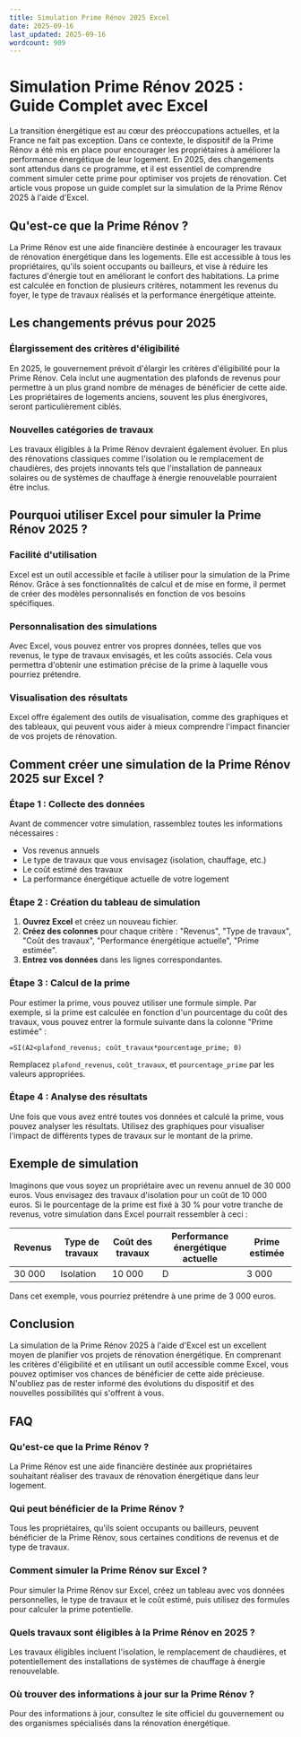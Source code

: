 ```yaml
---
title: Simulation Prime Rénov 2025 Excel
date: 2025-09-16
last_updated: 2025-09-16
wordcount: 909
---
```


# Simulation Prime Rénov 2025 : Guide Complet avec Excel

La transition énergétique est au cœur des préoccupations actuelles, et la France ne fait pas exception. Dans ce contexte, le dispositif de la Prime Rénov a été mis en place pour encourager les propriétaires à améliorer la performance énergétique de leur logement. En 2025, des changements sont attendus dans ce programme, et il est essentiel de comprendre comment simuler cette prime pour optimiser vos projets de rénovation. Cet article vous propose un guide complet sur la simulation de la Prime Rénov 2025 à l'aide d'Excel.

## Qu'est-ce que la Prime Rénov ?

La Prime Rénov est une aide financière destinée à encourager les travaux de rénovation énergétique dans les logements. Elle est accessible à tous les propriétaires, qu'ils soient occupants ou bailleurs, et vise à réduire les factures d'énergie tout en améliorant le confort des habitations. La prime est calculée en fonction de plusieurs critères, notamment les revenus du foyer, le type de travaux réalisés et la performance énergétique atteinte.

## Les changements prévus pour 2025

### Élargissement des critères d'éligibilité

En 2025, le gouvernement prévoit d'élargir les critères d'éligibilité pour la Prime Rénov. Cela inclut une augmentation des plafonds de revenus pour permettre à un plus grand nombre de ménages de bénéficier de cette aide. Les propriétaires de logements anciens, souvent les plus énergivores, seront particulièrement ciblés.

### Nouvelles catégories de travaux

Les travaux éligibles à la Prime Rénov devraient également évoluer. En plus des rénovations classiques comme l'isolation ou le remplacement de chaudières, des projets innovants tels que l'installation de panneaux solaires ou de systèmes de chauffage à énergie renouvelable pourraient être inclus.

## Pourquoi utiliser Excel pour simuler la Prime Rénov 2025 ?

### Facilité d'utilisation

Excel est un outil accessible et facile à utiliser pour la simulation de la Prime Rénov. Grâce à ses fonctionnalités de calcul et de mise en forme, il permet de créer des modèles personnalisés en fonction de vos besoins spécifiques.

### Personnalisation des simulations

Avec Excel, vous pouvez entrer vos propres données, telles que vos revenus, le type de travaux envisagés, et les coûts associés. Cela vous permettra d'obtenir une estimation précise de la prime à laquelle vous pourriez prétendre.

### Visualisation des résultats

Excel offre également des outils de visualisation, comme des graphiques et des tableaux, qui peuvent vous aider à mieux comprendre l'impact financier de vos projets de rénovation.

## Comment créer une simulation de la Prime Rénov 2025 sur Excel ?

### Étape 1 : Collecte des données

Avant de commencer votre simulation, rassemblez toutes les informations nécessaires :
- Vos revenus annuels
- Le type de travaux que vous envisagez (isolation, chauffage, etc.)
- Le coût estimé des travaux
- La performance énergétique actuelle de votre logement

### Étape 2 : Création du tableau de simulation

1. **Ouvrez Excel** et créez un nouveau fichier.
2. **Créez des colonnes** pour chaque critère : "Revenus", "Type de travaux", "Coût des travaux", "Performance énergétique actuelle", "Prime estimée".
3. **Entrez vos données** dans les lignes correspondantes.

### Étape 3 : Calcul de la prime

Pour estimer la prime, vous pouvez utiliser une formule simple. Par exemple, si la prime est calculée en fonction d'un pourcentage du coût des travaux, vous pouvez entrer la formule suivante dans la colonne "Prime estimée" :

```
=SI(A2<plafond_revenus; coût_travaux*pourcentage_prime; 0)
```

Remplacez `plafond_revenus`, `coût_travaux`, et `pourcentage_prime` par les valeurs appropriées.

### Étape 4 : Analyse des résultats

Une fois que vous avez entré toutes vos données et calculé la prime, vous pouvez analyser les résultats. Utilisez des graphiques pour visualiser l'impact de différents types de travaux sur le montant de la prime.

## Exemple de simulation

Imaginons que vous soyez un propriétaire avec un revenu annuel de 30 000 euros. Vous envisagez des travaux d'isolation pour un coût de 10 000 euros. Si le pourcentage de la prime est fixé à 30 % pour votre tranche de revenus, votre simulation dans Excel pourrait ressembler à ceci :

| Revenus | Type de travaux | Coût des travaux | Performance énergétique actuelle | Prime estimée |
|---------|------------------|------------------|----------------------------------|----------------|
| 30 000  | Isolation        | 10 000           | D | 3 000          |

Dans cet exemple, vous pourriez prétendre à une prime de 3 000 euros.

## Conclusion

La simulation de la Prime Rénov 2025 à l'aide d'Excel est un excellent moyen de planifier vos projets de rénovation énergétique. En comprenant les critères d'éligibilité et en utilisant un outil accessible comme Excel, vous pouvez optimiser vos chances de bénéficier de cette aide précieuse. N'oubliez pas de rester informé des évolutions du dispositif et des nouvelles possibilités qui s'offrent à vous.

## FAQ

### Qu'est-ce que la Prime Rénov ?

La Prime Rénov est une aide financière destinée aux propriétaires souhaitant réaliser des travaux de rénovation énergétique dans leur logement.

### Qui peut bénéficier de la Prime Rénov ?

Tous les propriétaires, qu'ils soient occupants ou bailleurs, peuvent bénéficier de la Prime Rénov, sous certaines conditions de revenus et de type de travaux.

### Comment simuler la Prime Rénov sur Excel ?

Pour simuler la Prime Rénov sur Excel, créez un tableau avec vos données personnelles, le type de travaux et le coût estimé, puis utilisez des formules pour calculer la prime potentielle.

### Quels travaux sont éligibles à la Prime Rénov en 2025 ?

Les travaux éligibles incluent l'isolation, le remplacement de chaudières, et potentiellement des installations de systèmes de chauffage à énergie renouvelable.

### Où trouver des informations à jour sur la Prime Rénov ?

Pour des informations à jour, consultez le site officiel du gouvernement ou des organismes spécialisés dans la rénovation énergétique.